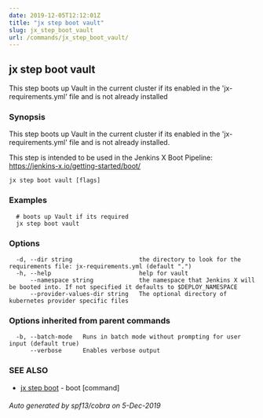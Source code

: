 ```yaml
---
date: 2019-12-05T12:12:01Z
title: "jx step boot vault"
slug: jx_step_boot_vault
url: /commands/jx_step_boot_vault/
---
```

## jx step boot vault

This step boots up Vault in the current cluster if its enabled in the 'jx-requirements.yml' file and is not already installed

### Synopsis

This step boots up Vault in the current cluster if its enabled in the 'jx-requirements.yml' file and is not already installed. 

This step is intended to be used in the Jenkins X Boot Pipeline: https://jenkins-x.io/getting-started/boot/

```
jx step boot vault [flags]
```

### Examples

```
  # boots up Vault if its required
  jx step boot vault
```

### Options

```
  -d, --dir string                   the directory to look for the requirements file: jx-requirements.yml (default ".")
  -h, --help                         help for vault
      --namespace string             the namespace that Jenkins X will be booted into. If not specified it defaults to $DEPLOY_NAMESPACE
      --provider-values-dir string   The optional directory of kubernetes provider specific files
```

### Options inherited from parent commands

```
  -b, --batch-mode   Runs in batch mode without prompting for user input (default true)
      --verbose      Enables verbose output
```

### SEE ALSO

* [jx step boot](/commands/jx_step_boot/)	 - boot [command]

###### Auto generated by spf13/cobra on 5-Dec-2019
